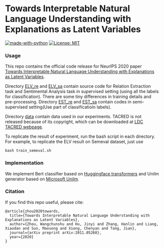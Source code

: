 # Towards Interpretable Natural Language Understanding with Explanations as Latent Variables

[![made-with-python](https://img.shields.io/badge/Made%20with-Python-red.svg)](#python)
[![License: MIT](https://img.shields.io/badge/License-MIT-yellow.svg)](https://opensource.org/licenses/MIT)
### Usage

This repo contains the official code release for NeurIPS 2020 paper [Towards Interpretable Natural Language Understanding with Explanations as Latent Variables](https://arxiv.org/pdf/2011.05268.pdf).

Directory [ELV_re](https://github.com/JamesHujy/ELV/tree/main/ELV_re) and [ELV_sa](https://github.com/JamesHujy/ELV/tree/main/ELV_sa) contain source code for Relation Extraction task and Sentimental Analysis task in supervised setting (using all the labels for classification). There are some tiny differences in training details and pre-processing. Directory [EST_re](https://github.com/JamesHujy/ELV/tree/main/EST_re) and [EST_sa](https://github.com/JamesHujy/ELV/tree/main/EST_sa) contain codes in semi-supervised setting(Use part of classificatioin labels). 

Directory [data](https://github.com/JamesHujy/ELV/tree/main/data) contain data used in our experiments. TACRED is not released because of its copyright, which can be downloaded at [LDC TACRED webpage](https://catalog.ldc.upenn.edu/LDC2018T24). 

To replicate the result of experiment, run the bash script in each directory. For example, to replicate the ELV result on Semeval dataset, just use

```
bash train_semeval.sh
```

### Implementation

We implement Bert classifier based on [Huggingface transformers](https://github.com/huggingface/transformers) and Unilm generator based on [Microsoft Unilm](https://github.com/microsoft/unilm). 

### Citation 
If you find this repo useful, please cite: 
```
@article{zhou2020towards,
  title={Towards Interpretable Natural Language Understanding with Explanations as Latent Variables},
  author={Zhou, Wangchunshu and Hu, Jinyi and Zhang, Hanlin and Liang, Xiaodan and Sun, Maosong and Xiong, Chenyan and Tang, Jian},
  journal={arXiv preprint arXiv:2011.05268},
  year={2020}
}
```